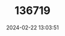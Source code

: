 ---
title: "136719"
category: "Melomys frigicola"
draft: false
date: 2024-02-22 13:03:51
languages:
  English: ["Snow Mountains Grassland Melomys"]
---